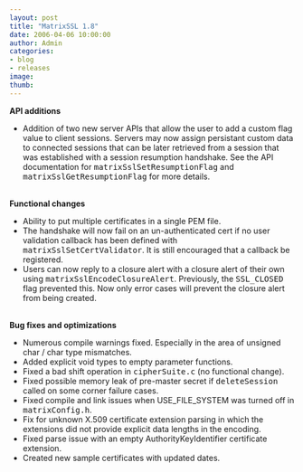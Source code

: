 ```yaml
---
layout: post
title: "MatrixSSL 1.8"
date: 2006-04-06 10:00:00
author: Admin
categories:
- blog
- releases
image:
thumb:
---
```

<b>API additions</b>
<ul>
<li>Addition of two new server APIs that allow the user to add a custom flag value to client sessions.  Servers may now assign persistant custom data to connected sessions that can be later retrieved from a session that was established with a session resumption handshake.  See the API documentation for <tt>matrixSslSetResumptionFlag</tt> and <tt>matrixSslGetResumptionFlag</tt> for more details.</li>
</ul>
<br/>
<b>Functional changes</b>
<ul>
<li>Ability to put multiple certificates in a single PEM file.</li>
<li>The handshake will now fail on an un-authenticated cert if no user validation callback has been defined with <tt>matrixSslSetCertValidator</tt>.  It is still encouraged that a callback be registered.</li>
<li>Users can now reply to a closure alert with a closure alert of their own using <tt>matrixSslEncodeClosureAlert</tt>.  Previously, the <tt>SSL_CLOSED</tt> flag prevented this.  Now only error cases will prevent the closure alert from being created.</li>
</ul>
<br/>
<b>Bug fixes and optimizations</b>
<ul>
<li>Numerous compile warnings fixed.  Especially in the area of unsigned char / char type mismatches.</li>
<li>Added explicit void types to empty parameter functions.</li>
<li>Fixed a bad shift operation in <tt>cipherSuite.c</tt> (no functional change).</li>
<li>Fixed possible memory leak of pre-master secret if <tt>deleteSession</tt> called on some corner failure cases.</li>
<li>Fixed compile and link issues when USE_FILE_SYSTEM was turned off in <tt>matrixConfig.h</tt>.</li>
<li>Fix for unknown X.509 certificate extension parsing in which the extensions did not provide explicit data lengths in the encoding.</li>
<li>Fixed parse issue with an empty AuthorityKeyIdentifier certificate extension.</li>
<li>Created new sample certificates with updated dates.</li>
</ul>
<br/>
